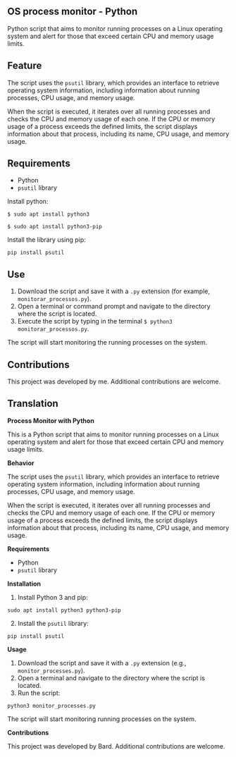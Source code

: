 ## OS process monitor - Python

Python script that aims to monitor running processes on a Linux operating system and alert for those that exceed certain CPU and memory usage limits.

## Feature

The script uses the `psutil` library, which provides an interface to retrieve operating system information, including information about running processes, CPU usage, and memory usage.

When the script is executed, it iterates over all running processes and checks the CPU and memory usage of each one. If the CPU or memory usage of a process exceeds the defined limits, the script displays information about that process, including its name, CPU usage, and memory usage.

## Requirements

- Python
- `psutil` library

Install python:

```
$ sudo apt install python3
```

```
$ sudo apt install python3-pip
```

Install the library using pip:

```
pip install psutil
```

## Use

1. Download the script and save it with a `.py` extension (for example, `monitorar_processos.py`).
2. Open a terminal or command prompt and navigate to the directory where the script is located.
3. Execute the script by typing in the terminal `$ python3 monitorar_processos.py`.

The script will start monitoring the running processes on the system.

## Contributions

This project was developed by me. Additional contributions are welcome.

## Translation

**Process Monitor with Python**

This is a Python script that aims to monitor running processes on a Linux operating system and alert for those that exceed certain CPU and memory usage limits.

**Behavior**

The script uses the `psutil` library, which provides an interface to retrieve operating system information, including information about running processes, CPU usage, and memory usage.

When the script is executed, it iterates over all running processes and checks the CPU and memory usage of each one. If the CPU or memory usage of a process exceeds the defined limits, the script displays information about that process, including its name, CPU usage, and memory usage.

**Requirements**

- Python
- `psutil` library

**Installation**

1. Install Python 3 and pip:

```
sudo apt install python3 python3-pip
```

2. Install the `psutil` library:

```
pip install psutil
```

**Usage**

1. Download the script and save it with a `.py` extension (e.g., `monitor_processes.py`).
2. Open a terminal and navigate to the directory where the script is located.
3. Run the script:

```
python3 monitor_processes.py
```

The script will start monitoring running processes on the system.

**Contributions**

This project was developed by Bard. Additional contributions are welcome.
